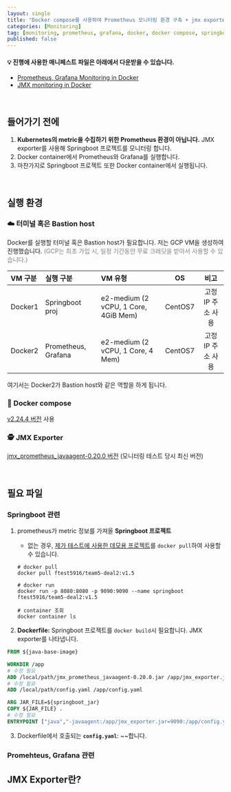 ```yaml
---
layout: single
title: "Docker compose를 사용하여 Prometheus 모니터링 환경 구축 + jmx exporter"
categories: [Monitoring]
tag: [monitoring, prometheus, grafana, docker, docker compose, springboot, jmx exporter]
published: false
---
```


<div class="notice">
    <h4> 💡 진행에 사용한 매니페스트 파일은 아래에서 다운받을 수 있습니다. </h4>
    <ul>
        <li>
            <a href="https://github.com/JET-82/monitoring/tree/main/prometheus-in-docker"> Prometheus, Grafana Monitoring in Docker </a>
        </li>
        <li>
            <a href="https://github.com/JET-82/monitoring/tree/main/jmx-exporter"> JMX monitoring in Docker </a>
        </li>
    </ul>
</div>

<br>

## 들어가기 전에
1. **Kubernetes의 metric을 수집하기 위한 Prometheus 환경이 아닙니다.** JMX exporter를 사용해 Springboot 프로젝트를 모니터링 합니다. 
2. Docker container에서 Prometheus와 Grafana를 실행합니다.
3. 마찬가지로 Springboot 프로젝트 또한 Docker container에서 실행됩니다.

<br>

## 실행 환경
### ☁️ 터미널 혹은 Bastion host
Docker를 실행할 터미널 혹은 Bastion host가 필요합니다. 저는 GCP VM을 생성하여 진행했습니다. <span style="color:gray">(GCP는 최초 가입 시, 일정 기간동안 무료 크레딧을 받아서 사용할 수 있습니다.)</span>

|VM 구분|실행 구분|VM 유형|OS|비고|
|:--|:--|:--|:--:|:--:|
|Docker1|Springboot proj|e2-medium (2 vCPU, 1 Core, 4GiB Mem)|CentOS7|고정 IP 주소 사용|
|Docker2|Prometheus, Grafana|e2-medium (2 vCPU, 1 Core, 4 Mem)|CentOS7|고정 IP 주소 사용|

여기서는 Docker2가 Bastion host와 같은 역할을 하게 됩니다.

### 🐳 Docker compose
[v2.24.4 버전](https://github.com/docker/compose/releases/tag/v2.24.4) 사용

### 🕵️ JMX Exporter
[jmx_prometheus_javaagent-0.20.0 버전](https://repo1.maven.org/maven2/io/prometheus/jmx/jmx_prometheus_javaagent/0.20.0/jmx_prometheus_javaagent-0.20.0.jar) (모니터링 테스트 당시 최신 버전)

<br>

## 필요 파일
### Springboot 관련
1. prometheus가 metric 정보를 가져올 **Springboot 프로젝트**
    - 없는 경우, [제가 테스트에 사용한 데모용 프로젝트](https://hub.docker.com/r/ftest5916/team5-deal2/tags)를 `docker pull`하여 사용할 수 있습니다.
    ```shell
    # docker pull
    docker pull ftest5916/team5-deal2:v1.5

    # docker run
    docker run -p 8080:8080 -p 9090:9090 --name springboot ftest5916/team5-deal2:v1.5

    # container 조회
    docker container ls
    ```

2. **Dockerfile:** Springboot 프로젝트를 `docker build`시 필요합니다. JMX exporter를 나타냅니다.

```dockerfile
FROM ${java-base-image}

WORKDIR /app
# 수정 필요
ADD /local/path/jmx_prometheus_javaagent-0.20.0.jar /app/jmx_exporter.jar
# 수정 필요
ADD /local/path/config.yaml /app/config.yaml

ARG JAR_FILE=${springboot_jar}
COPY ${JAR_FILE} .
# 수정 필요
ENTRYPOINT ["java","-javaagent:/app/jmx_exporter.jar=9090:/app/config.yaml","-jar","${springboot_jar}"]
```

3. Dockerfile에서 호출되는 **`config.yaml`**: ~~합니다.


### Promehteus, Grafana 관련

## JMX Exporter란?

## 